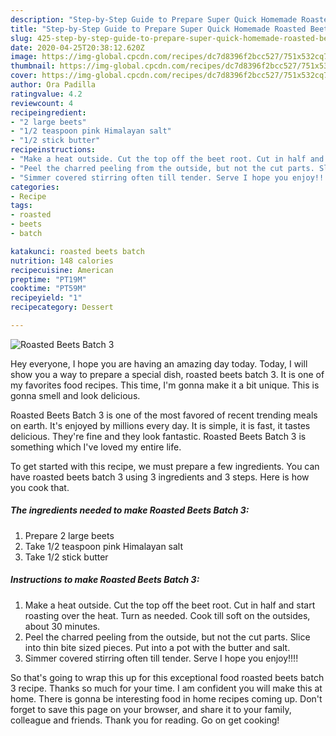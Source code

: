```yaml
---
description: "Step-by-Step Guide to Prepare Super Quick Homemade Roasted Beets Batch 3"
title: "Step-by-Step Guide to Prepare Super Quick Homemade Roasted Beets Batch 3"
slug: 425-step-by-step-guide-to-prepare-super-quick-homemade-roasted-beets-batch-3
date: 2020-04-25T20:38:12.620Z
image: https://img-global.cpcdn.com/recipes/dc7d8396f2bcc527/751x532cq70/roasted-beets-batch-3-recipe-main-photo.jpg
thumbnail: https://img-global.cpcdn.com/recipes/dc7d8396f2bcc527/751x532cq70/roasted-beets-batch-3-recipe-main-photo.jpg
cover: https://img-global.cpcdn.com/recipes/dc7d8396f2bcc527/751x532cq70/roasted-beets-batch-3-recipe-main-photo.jpg
author: Ora Padilla
ratingvalue: 4.2
reviewcount: 4
recipeingredient:
- "2 large beets"
- "1/2 teaspoon pink Himalayan salt"
- "1/2 stick butter"
recipeinstructions:
- "Make a heat outside. Cut the top off the beet root. Cut in half and start roasting over the heat. Turn as needed. Cook till soft on the outsides, about 30 minutes."
- "Peel the charred peeling from the outside, but not the cut parts. Slice into thin bite sized pieces. Put into a pot with the butter and salt."
- "Simmer covered stirring often till tender. Serve I hope you enjoy!!!!"
categories:
- Recipe
tags:
- roasted
- beets
- batch

katakunci: roasted beets batch 
nutrition: 148 calories
recipecuisine: American
preptime: "PT19M"
cooktime: "PT59M"
recipeyield: "1"
recipecategory: Dessert

---
```



![Roasted Beets Batch 3](https://img-global.cpcdn.com/recipes/dc7d8396f2bcc527/751x532cq70/roasted-beets-batch-3-recipe-main-photo.jpg)

Hey everyone, I hope you are having an amazing day today. Today, I will show you a way to prepare a special dish, roasted beets batch 3. It is one of my favorites food recipes. This time, I'm gonna make it a bit unique. This is gonna smell and look delicious.



Roasted Beets Batch 3 is one of the most favored of recent trending meals on earth. It's enjoyed by millions every day. It is simple, it is fast, it tastes delicious. They're fine and they look fantastic. Roasted Beets Batch 3 is something which I've loved my entire life.


To get started with this recipe, we must prepare a few ingredients. You can have roasted beets batch 3 using 3 ingredients and 3 steps. Here is how you cook that.

<!--inarticleads1-->

##### The ingredients needed to make Roasted Beets Batch 3:

1. Prepare 2 large beets
1. Take 1/2 teaspoon pink Himalayan salt
1. Take 1/2 stick butter




<!--inarticleads2-->

##### Instructions to make Roasted Beets Batch 3:

1. Make a heat outside. Cut the top off the beet root. Cut in half and start roasting over the heat. Turn as needed. Cook till soft on the outsides, about 30 minutes.
1. Peel the charred peeling from the outside, but not the cut parts. Slice into thin bite sized pieces. Put into a pot with the butter and salt.
1. Simmer covered stirring often till tender. Serve I hope you enjoy!!!!




So that's going to wrap this up for this exceptional food roasted beets batch 3 recipe. Thanks so much for your time. I am confident you will make this at home. There is gonna be interesting food in home recipes coming up. Don't forget to save this page on your browser, and share it to your family, colleague and friends. Thank you for reading. Go on get cooking!
